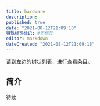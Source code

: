 ```yaml
---
title: hardware
description:
published: true
date: "2021-08-12T21:09:18"
特殊标签标记: #无标签
editor: markdown
dateCreated: "2021-08-12T21:09:18"
---
```


请到左边的树状列表，进行查看条目。

## 简介

待续
